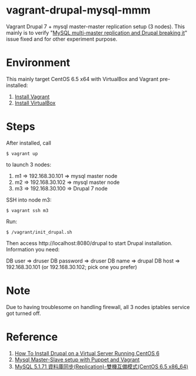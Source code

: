 vagrant-drupal-mysql-mmm
==========================
Vagrant Drupal 7 + mysql master-master replication setup (3 nodes). This mainly is to verify "[MySQL multi-master replication and Drupal breaking it](https://www.drupal.org/node/146921)" issue fixed and for other experiment purpose.

Environment
===========
This mainly target CentOS 6.5 x64 with VirtualBox and Vagrant pre-installed:

1. [Install Vagrant](http://www.vagrantup.com/downloads.html)
1. [Install VirtualBox](https://www.virtualbox.org/wiki/Downloads)

Steps
=====
After installed, call

    $ vagrant up

to launch 3 nodes:

1. m1 => 192.168.30.101 => mysql master node
1. m2 => 192.168.30.102 => mysql master node
1. m3 => 192.168.30.100 => Drupal 7 node

SSH into node m3:

    $ vagrant ssh m3

Run:

    $ /vagrant/init_drupal.sh

Then access http://localhost:8080/drupal to start Drupal installation. Information you need:

DB user     => druser
DB password => druser
DB name     => drupal
DB host     => 192.168.30.101 (or 192.168.30.102; pick one you prefer)

Note
====
Due to having troublesome on handling firewall, all 3 nodes iptables service got turned off.

Reference
=========
1. [How To Install Drupal on a Virtual Server Running CentOS 6](https://www.digitalocean.com/community/tutorials/how-to-install-drupal-on-a-virtual-server-running-centos-6--2)
1. [Mysql Master-Slave setup with Puppet and Vagrant](https://github.com/beltrachi/vagrant-puppet-mysql-master-slave)
1. [MySQL 5.1.71 資料庫同步(Replication)-雙機互備模式(CentOS 6.5 x86_64)](http://shaurong.blogspot.hk/2014/01/mysql-5171-replication-centos-65-x8664_29.html)